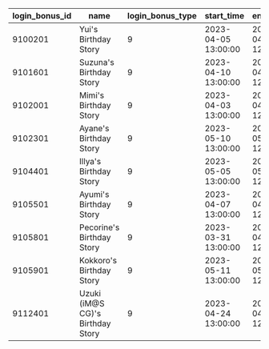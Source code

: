 |login_bonus_id|name|login_bonus_type|start_time|end_time|adv_id|
| --- | --- | --- | --- | --- | --- |
|9100201|Yui's Birthday Story|9|2023-04-05 13:00:00|2023-04-06 12:59:59|1002500|
|9101601|Suzuna's Birthday Story|9|2023-04-10 13:00:00|2023-04-11 12:59:59|1016500|
|9102001|Mimi's Birthday Story|9|2023-04-03 13:00:00|2023-04-04 12:59:59|1020500|
|9102301|Ayane's Birthday Story|9|2023-05-10 13:00:00|2023-05-11 12:59:59|1023500|
|9104401|Illya's Birthday Story|9|2023-05-05 13:00:00|2023-05-06 12:59:59|1044500|
|9105501|Ayumi's Birthday Story|9|2023-04-07 13:00:00|2023-04-08 12:59:59|1055500|
|9105801|Pecorine's Birthday Story|9|2023-03-31 13:00:00|2023-04-01 12:59:59|1058500|
|9105901|Kokkoro's Birthday Story|9|2023-05-11 13:00:00|2023-05-12 12:59:59|1059500|
|9112401|Uzuki (iM@S CG)'s Birthday Story|9|2023-04-24 13:00:00|2023-04-25 12:59:59|1124500|